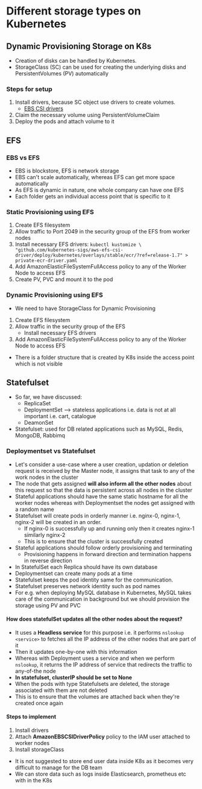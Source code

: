 # Different storage types on Kubernetes

## Dynamic Provisioning Storage on K8s

- Creation of disks can be handled by Kubernetes.
- StorageClass (SC) can be used for creating the underlying disks and PersistentVolumes (PV) automatically

### Steps for setup

1. Install drivers, because SC object use drivers to create volumes.
    - [EBS CSI drivers](https://github.com/kubernetes-sigs/aws-ebs-csi-driver/blob/master/docs/install.md#deploy-driver)
2. Claim the necessary volume using PersistentVolumeClaim
3. Deploy the pods and attach volume to it

## EFS

### EBS vs EFS

- EBS is blockstore, EFS is network storage
- EBS can't scale automatically, whereas EFS can get more space automatically
- As EFS is dynamic in nature, one whole company can have one EFS
- Each folder gets an individual access point that is specific to it

### Static Provisioning using EFS

1. Create EFS filesystem
2. Allow traffic to Port 2049 in the security group of the EFS from worker nodes
3. Install necessary EFS drivers: `kubectl kustomize \
    "github.com/kubernetes-sigs/aws-efs-csi-driver/deploy/kubernetes/overlays/stable/ecr/?ref=release-1.7" > private-ecr-driver.yaml`
4. Add AmazonElasticFileSystemFullAccess policy to any of the Worker Node to access EFS
5. Create PV, PVC and mount it to the pod

### Dynamic Provisioning using EFS

- We need to have StorageClass for Dynamic Provisioning

1. Create EFS filesystem
2. Allow traffic in the security group of the EFS
    - Install necessary EFS drivers
3. Add AmazonElasticFileSystemFullAccess policy to any of the Worker Node to access EFS

- There is a folder structure that is created by K8s inside the access point which is not visible

## Statefulset

- So far, we have discussed:
  - ReplicaSet
  - DeploymentSet --> stateless applications i.e. data is not at all important i.e. cart, catalogue
  - DeamonSet
- Statefulset: used for DB related applications such as MySQL, Redis, MongoDB, Rabbimq

### Deploymentset vs Statefulset

- Let's consider a use-case where a user creation, updation or deletion request is received by the Master node, it assigns that task to any of the work nodes in the cluster
- The node that gets assigned **will also inform all the other nodes** about this request so that the data is persistent across all nodes in the cluster
- Stateful applications should have the same static hostname for all the worker nodes whereas with Deploymentset the nodes get assigned with a random name
- Statefulset will create pods in orderly manner i.e. nginx-0, nginx-1, nginx-2 will be created in an order.
  - If nginx-0 is successfully up and running only then it creates nginx-1 similarly nginx-2
  - This is to ensure that the cluster is successfully created
- Stateful applications should follow orderly provisioning and terminating
  - Provisioning happens in forward direction and termination happens in reverse direction
- In StatefulSet each Replica should have its own database
- Deploymentset can create many pods at a time
- Statefulset keeps the pod identity same for the communication.
- Statefulset preserves network identity such as pod names
- For e.g. when deploying MySQL database in Kubernetes, MySQL takes care of the communication in background but we should provision the storage using PV and PVC

#### How does statefulSet updates all the other nodes about the request?

- It uses a **Headless service** for this purpose i.e. it performs `nslookup <service>` to fetches all the IP address of the other nodes that are part of it
- Then it updates one-by-one with this information
- Whereas with Deployment uses a service and when we perform `nslookup`, it returns the IP address of service that redirects the traffic to any-of-the node
- **In statefulset, clusterIP should be set to None**
- When the pods with type Statefulsets are deleted, the storage associated with them are not deleted
- This is to ensure that the volumes are attached back when they're created once again

#### Steps to implement

1. Install drivers
2. Attach **AmazonEBSCSIDriverPolicy** policy to the IAM user attached to worker nodes
3. Install storageClass

- It is not suggested to store end user data inside K8s as it becomes very difficult to manage for the DB team
- We can store data such as logs inside Elasticsearch, prometheus etc with in the K8s
